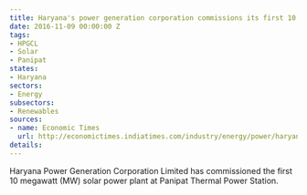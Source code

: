 ```yaml
---
title: Haryana's power generation corporation commissions its first 10 MW solar plant
date: 2016-11-09 00:00:00 Z
tags:
- HPGCL
- Solar
- Panipat
states:
- Haryana
sectors:
- Energy
subsectors:
- Renewables
sources:
- name: Economic Times
  url: http://economictimes.indiatimes.com/industry/energy/power/haryana-power-generation-corporation-limited-commissions-10-mw-solar-plant/articleshow/55208064.cms
details: 
---
```


Haryana Power Generation Corporation Limited has commissioned the first 10 megawatt (MW) solar power plant at Panipat Thermal Power Station.

